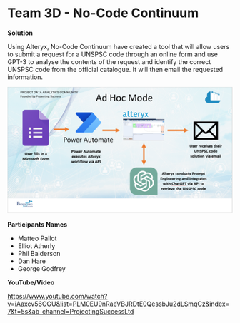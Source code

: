 # Team 3D - No-Code Continuum
**Solution**

Using Alteryx, No-Code Continuum have created a tool that will allow users to submit a request for a UNSPSC code through an online form and use GPT-3 to analyse the contents of the request and identify the correct UNSPSC code from the official catalogue. It will then email the requested information.

![alt text](https://github.com/Projecting-Success-Solutions-Portal/Hack-18/blob/main/Challenge%203/Team%203D%20-%20No-Code%20Continuum/Team%203D%20Cover%20Image.PNG?raw=true)

**Participants Names**

- Matteo Pallot
- Elliot Atherly
- Phil Balderson
- Dan Hare
- George Godfrey

**YouTube/Video**

https://www.youtube.com/watch?v=iAaxcv56OGU&list=PLM0EU9nRaeVBJRDtE0QessbJu2dLSmqCz&index=7&t=5s&ab_channel=ProjectingSuccessLtd
